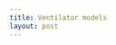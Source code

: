 ```yaml
---
title: Ventilator models
layout: post
---
```

<svg id="svg2" class="graphcurve"></svg>
<script>
var lung = new sv.SimpleLung();
var ventilator = new sv.VDR();
var data = ventilator.ventilate(lung);

fx = function(d){return d.time};
fy2 = function(d){return d.Pao};


var graph = gs.quickGraph( "#svg2", data.timeData, fx, fy2).setidx("Time").setidy("Presure");
</script>

